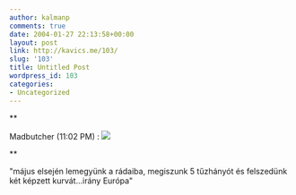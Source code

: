 ```yaml
---
author: kalmanp
comments: true
date: 2004-01-27 22:13:58+00:00
layout: post
link: http://kavics.me/103/
slug: '103'
title: Untitled Post
wordpress_id: 103
categories:
- Uncategorized
---
```


**


Madbutcher (11:02 PM) : ![](http://kavics.freeblog.hu/Files/Kis_Gabesz_1.jpg)

**


"május elsején lemegyünk a rádaiba, megiszunk 5 tűzhányót és felszedünk két képzett kurvát...irány Európa"
